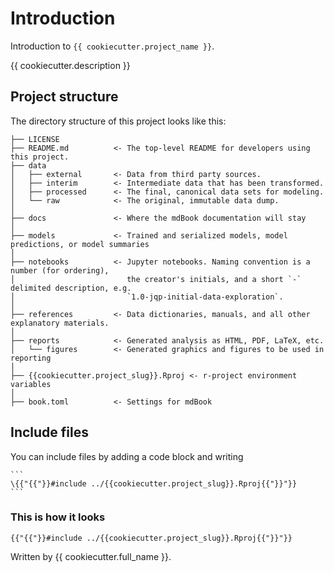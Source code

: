# Introduction

Introduction to `{{ cookiecutter.project_name }}`.

{{ cookiecutter.description }}

## Project structure

The directory structure of this project looks like this: 

```
├── LICENSE
├── README.md          <- The top-level README for developers using this project.
├── data
│   ├── external       <- Data from third party sources.
│   ├── interim        <- Intermediate data that has been transformed.
│   ├── processed      <- The final, canonical data sets for modeling.
│   └── raw            <- The original, immutable data dump.
│
├── docs               <- Where the mdBook documentation will stay
│
├── models             <- Trained and serialized models, model predictions, or model summaries
│
├── notebooks          <- Jupyter notebooks. Naming convention is a number (for ordering),
│                         the creator's initials, and a short `-` delimited description, e.g.
│                         `1.0-jqp-initial-data-exploration`.
│
├── references         <- Data dictionaries, manuals, and all other explanatory materials.
│
├── reports            <- Generated analysis as HTML, PDF, LaTeX, etc.
│   └── figures        <- Generated graphics and figures to be used in reporting
│
├── {{cookiecutter.project_slug}}.Rproj <- r-project environment variables
│
├── book.toml          <- Settings for mdBook
```

## Include files

You can include files by adding a code block and writing

````
```
\{{"{{"}}#include ../{{cookiecutter.project_slug}}.Rproj{{"}}"}}
```
````

### This is how it looks

```
{{"{{"}}#include ../{{cookiecutter.project_slug}}.Rproj{{"}}"}}
```

Written by {{ cookiecutter.full_name }}.

